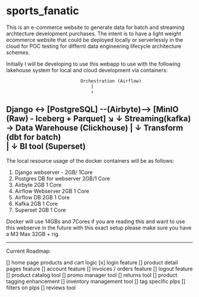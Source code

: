 # sports_fanatic
This is an e-commerce website to generate data for batch and streaming archtecture development purchases. The intent is to have a light weight ecommerce website that could be deployed locally or serverlessly in the cloud for POC testing for differnt data engineering lifecycle architecture schemes.

Initially I will be developing to use this webapp to use with the following lakehouse system for local and cloud development via containers:

                                Orchestration (Airflow)
                                    |
                                    ↓
  Django <->  [PostgreSQL] --(Airbyte)-->   [MinIO (Raw) - Iceberg + Parquet]
                ↘                           ↓
                   Streaming(kafka)   ->     Data Warehouse (Clickhouse)
                                            |
                                            ↓
                                            Transform (dbt for batch)  
                                            |
                                            ↓
                                            BI tool (Superset)
-----------------------------------------------------------------------------
The local resource usage of the docker containers will be as follows:

1) Django webserver - 2GB/ 1Core
2) Postgres DB for webserver 2GB/1 Core
3) Airbyte 2GB 1 Core
4) Airflow Webserver 2GB 1 Core
5) Airflow DB 2GB 1 Core
6) Kafka 2GB 1 Core
7) Superset 2GB 1 Core

Docker will use 14GBs and 7Cores if you are reading this and want to use this webserve in the future with this exact setup please make sure you have a M3 Max 32GB + rig. 

-----------------------------------------------------------------------------

Current Roadmap:

[] home page products and cart logic
[x] login feature
[] product detail pages feature
[] account feature
[] invoices / orders feature
[] logout feature 
[] product catalog tool 
[] promo manager tool 
[] returns tool 
[] product tagging enhancement
[] inventory management tool
[] tag specific plps
[] filters on plps
[] reviews tool
